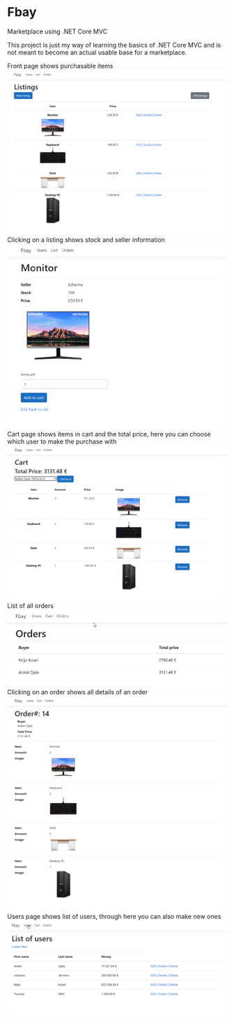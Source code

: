 # Fbay
Marketplace using .NET Core MVC

This project is just my way of learning the basics of .NET Core MVC and is not meant to become an actual usable base for a marketplace.

Front page shows purchasable items
![Screenshot](Images/listings.png)  
Clicking on a listing shows stock and seller information  
![Screenshot](Images/listing.png)  
Cart page shows items in cart and the total price, here you can choose which user to make the purchase with  
![Screenshot](Images/cart.png)  
List of all orders  
![Screenshot](Images/orders.png)  
Clicking on an order shows all details of an order  
![Screenshot](Images/order.png)  
Users page shows list of users, through here you can also make new ones   
![Screenshot](Images/users.png)  
